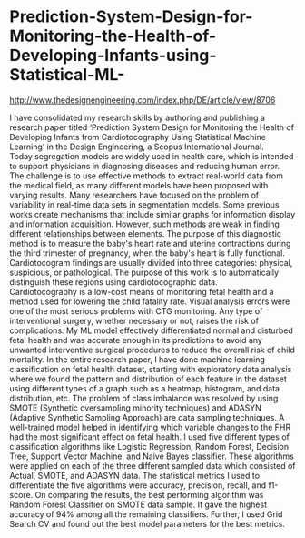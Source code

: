 # Prediction-System-Design-for-Monitoring-the-Health-of-Developing-Infants-using-Statistical-ML-
http://www.thedesignengineering.com/index.php/DE/article/view/8706

I have consolidated my research skills by authoring and publishing a research paper titled ‘Prediction System Design for Monitoring the Health of Developing Infants from Cardiotocography Using Statistical Machine Learning’ in the Design Engineering, a Scopus International Journal.
<br>
Today segregation models are widely used in health care, which is intended to support physicians in diagnosing diseases and reducing human error. The challenge is to use effective methods to extract real-world data from the medical field, as many different models have been proposed with varying results. Many researchers have focused on the problem of variability in real-time data sets in segmentation models. Some previous works create mechanisms that include similar graphs for information display and information acquisition. However, such methods are weak in finding different relationships between elements. The purpose of this diagnostic method is to measure the baby's heart rate and uterine contractions during the third trimester of pregnancy, when the baby's heart is fully functional. Cardiotocogram findings are usually divided into three categories: physical, suspicious, or pathological. The purpose of this work is to automatically distinguish these regions using cardiotocographic data.
<br>
Cardiotocography is a low-cost means of monitoring fetal health and a method used for lowering the child fatality rate. Visual analysis errors were one of the most serious problems with CTG monitoring. Any type of interventional surgery, whether necessary or not, raises the risk of complications. My ML model effectively differentiated normal and disturbed fetal health and was accurate enough in its predictions to avoid any unwanted interventive surgical procedures to reduce the overall risk of child mortality. In the entire research paper, I have done machine learning classification on fetal health dataset, starting with exploratory data analysis where we found the pattern and distribution of each feature in the dataset using different types of a graph such as a heatmap, histogram, and data distribution, etc. The problem of class imbalance was resolved by using SMOTE (Synthetic oversampling minority techniques) and ADASYN (Adaptive Synthetic Sampling Approach) are data sampling techniques. A well-trained model helped in identifying which variable changes to the FHR had the most significant effect on fetal health. I used five different types of classification algorithms like Logistic Regression, Random Forest, Decision Tree, Support Vector Machine, and Naive Bayes classifier. These algorithms were applied on each of the three different sampled data which consisted of Actual, SMOTE, and ADASYN data. The statistical metrics I used to differentiate the five algorithms were accuracy, precision, recall, and f1-score. On comparing the results, the best performing algorithm was Random Forest Classifier on SMOTE data sample. It gave the highest accuracy of 94% among all the remaining classifiers. Further, I used Grid Search CV and found out the best model parameters for the best metrics.
